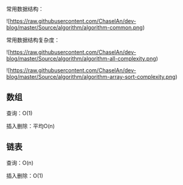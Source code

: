 常用数据结构：

![https://raw.githubusercontent.com/ChaselAn/dev-blog/master/Source/algorithm/algorithm-common.png)

常用数据结构复杂度：

![https://raw.githubusercontent.com/ChaselAn/dev-blog/master/Source/algorithm/algorithm-all-complexity.png)

![https://raw.githubusercontent.com/ChaselAn/dev-blog/master/Source/algorithm/algorithm-array-sort-complexity.png)

## 数组

查询：O(1)

插入删除：平均O(n)

## 链表

查询：O(n)

插入删除：O(1)